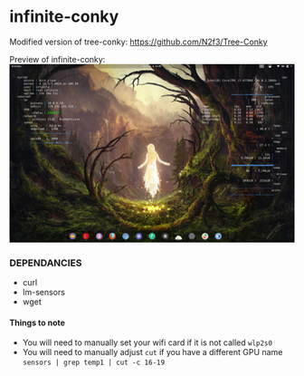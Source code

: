 # infinite-conky
Modified version of tree-conky: https://github.com/N2f3/Tree-Conky

Preview of infinite-conky:
![preview](/conky-preview.png)

### DEPENDANCIES
* curl
* lm-sensors
* wget

#### Things to note

* You will need to manually set your wifi card if it is not called `wlp2s0` 
* You will need to manually adjust `cut`  if you have a different GPU name
`sensors | grep temp1 | cut -c 16-19`

